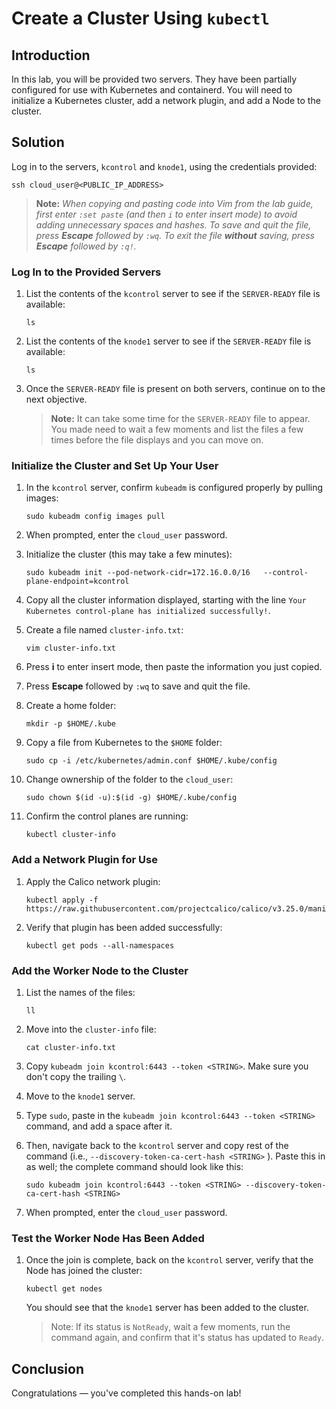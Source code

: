 # Create a Cluster Using `kubectl`
 
## Introduction
 
In this lab, you will be provided two servers. They have been partially configured for use with Kubernetes and containerd. You will need to initialize a Kubernetes cluster, add a network plugin, and add a Node to the cluster.
 
## Solution
 
Log in to the servers, `kcontrol` and `knode1`, using the credentials provided:

```
ssh cloud_user@<PUBLIC_IP_ADDRESS>
```

   > **Note:** *When copying and pasting code into Vim from the lab guide, first enter `:set paste` (and then `i` to enter insert mode) to avoid adding unnecessary spaces and hashes. To save and quit the file, press **Escape** followed by `:wq`. To exit the file **without** saving, press **Escape** followed by `:q!`.*
 
### Log In to the Provided Servers

 1. List the contents of the `kcontrol` server to see if the `SERVER-READY` file is available:

    ```
    ls
    ```

 1. List the contents of the `knode1` server to see if the `SERVER-READY` file is available:

    ```
    ls
    ```

 1. Once the `SERVER-READY` file is present on both servers, continue on to the next objective.

    >**Note:** It can take some time for the `SERVER-READY` file to appear. You made need to wait a few moments and list the files a few times before the file displays and you can move on.


### Initialize the Cluster and Set Up Your User

1. In the `kcontrol` server, confirm `kubeadm` is configured properly by pulling images:
   ```
   sudo kubeadm config images pull
   ```

1. When prompted, enter the `cloud_user` password.

1. Initialize the cluster (this may take a few minutes):
   ```
   sudo kubeadm init --pod-network-cidr=172.16.0.0/16   --control-plane-endpoint=kcontrol
   ```

1. Copy all the cluster information displayed, starting with the line `Your Kubernetes control-plane has initialized successfully!`.

1. Create a file named `cluster-info.txt`:
   ```
   vim cluster-info.txt
   ```

1. Press **i** to enter insert mode, then paste the information you just copied. 

1. Press **Escape** followed by `:wq` to save and quit the file.

1. Create a home folder:
   ```
   mkdir -p $HOME/.kube
   ```

1. Copy a file from Kubernetes to the `$HOME` folder:
   ```
   sudo cp -i /etc/kubernetes/admin.conf $HOME/.kube/config
   ```

1. Change ownership of the folder to the `cloud_user`:
   ```
   sudo chown $(id -u):$(id -g) $HOME/.kube/config
   ```

1. Confirm the control planes are running:
   ```
   kubectl cluster-info
   ```

### Add a Network Plugin for Use

1. Apply the Calico network plugin:
   ```
   kubectl apply -f https://raw.githubusercontent.com/projectcalico/calico/v3.25.0/manifests/calico.yaml
   ```

1. Verify that plugin has been added successfully:
   ```
   kubectl get pods --all-namespaces
   ```


### Add the Worker Node to the Cluster

1. List the names of the files:
   ```
   ll
   ```

1. Move into the `cluster-info` file:
   ```
   cat cluster-info.txt
   ```

1. Copy `kubeadm join kcontrol:6443 --token <STRING>`. Make sure you don't copy the trailing `\`.

1. Move to the `knode1` server.

1. Type `sudo`, paste in the `kubeadm join kcontrol:6443 --token <STRING>` command, and add a space after it. 

1. Then, navigate back to the `kcontrol` server and copy rest of the command (i.e., `--discovery-token-ca-cert-hash <STRING>` ). Paste this in as well; the complete command should look like this:
   ```
   sudo kubeadm join kcontrol:6443 --token <STRING> --discovery-token-ca-cert-hash <STRING>
   ```

1. When prompted, enter the `cloud_user` password.

### Test the Worker Node Has Been Added

 1. Once the join is complete, back on the `kcontrol` server, verify that the Node has joined the cluster:

    ```
    kubectl get nodes
    ```

    You should see that the `knode1` server has been added to the cluster. 
    
    >Note: If its status is `NotReady`, wait a few moments, run the command again, and confirm that it's status has updated to `Ready`.

## Conclusion
 
Congratulations — you've completed this hands-on lab!
